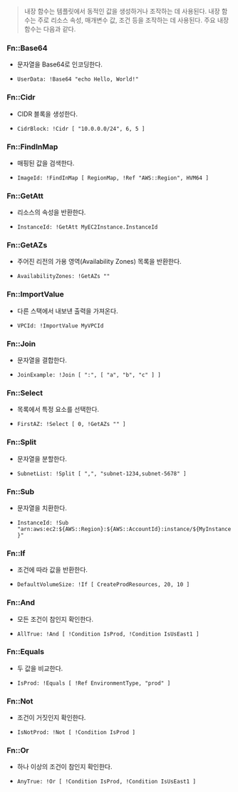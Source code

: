 

> 내장 함수는 템플릿에서 동적인 값을 생성하거나 조작하는 데 사용된다. 내장 함수는 주로 리소스 속성, 매개변수 값, 조건 등을 조작하는 데 사용된다. 주요 내장 함수는 다음과 같다.

### Fn::Base64

- 문자열을 Base64로 인코딩한다.

- `UserData: !Base64 "echo Hello, World!"`


### Fn::Cidr

- CIDR 블록을 생성한다.

- `CidrBlock: !Cidr [ "10.0.0.0/24", 6, 5 ]`


### Fn::FindInMap

- 매핑된 값을 검색한다.

- `ImageId: !FindInMap [ RegionMap, !Ref "AWS::Region", HVM64 ]`


### Fn::GetAtt

- 리소스의 속성을 반환한다.

- `InstanceId: !GetAtt MyEC2Instance.InstanceId`


### Fn::GetAZs

- 주어진 리전의 가용 영역(Availability Zones) 목록을 반환한다.

- `AvailabilityZones: !GetAZs ""`


### Fn::ImportValue

- 다른 스택에서 내보낸 출력을 가져온다.

- `VPCId: !ImportValue MyVPCId`


### Fn::Join

- 문자열을 결합한다.

- `JoinExample: !Join [ ":", [ "a", "b", "c" ] ]`


### Fn::Select

- 목록에서 특정 요소를 선택한다.

- `FirstAZ: !Select [ 0, !GetAZs "" ]`


### Fn::Split

- 문자열을 분할한다.

- `SubnetList: !Split [ ",", "subnet-1234,subnet-5678" ]`


### Fn::Sub

- 문자열을 치환한다.

- `InstanceId: !Sub "arn:aws:ec2:${AWS::Region}:${AWS::AccountId}:instance/${MyInstance}"`


### Fn::If

- 조건에 따라 값을 반환한다.

- `DefaultVolumeSize: !If [ CreateProdResources, 20, 10 ]`


### Fn::And

- 모든 조건이 참인지 확인한다.

- `AllTrue: !And [ !Condition IsProd, !Condition IsUsEast1 ]`


### Fn::Equals

- 두 값을 비교한다.

- `IsProd: !Equals [ !Ref EnvironmentType, "prod" ]`


### Fn::Not

- 조건이 거짓인지 확인한다.

- `IsNotProd: !Not [ !Condition IsProd ]`


### Fn::Or

- 하나 이상의 조건이 참인지 확인한다.

- `AnyTrue: !Or [ !Condition IsProd, !Condition IsUsEast1 ]`


